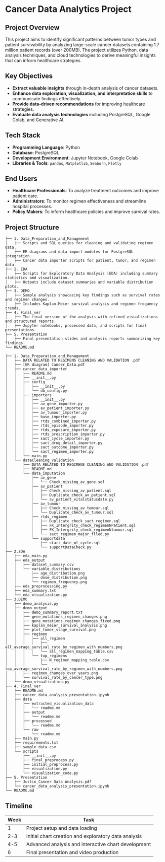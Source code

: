 # Cancer Data Analytics Project

## Project Overview

This project aims to identify significant patterns between tumor types and patient survivability by analyzing large-scale cancer datasets containing 1.7 million patient records (over 200MB). The project utilizes Python, data analysis techniques, and cloud technologies to derive meaningful insights that can inform healthcare strategies.

## Key Objectives

- **Extract valuable insights** through in-depth analysis of cancer datasets.
- **Enhance data exploration, visualization, and interpretation skills** to communicate findings effectively.
- **Provide data-driven recommendations** for improving healthcare strategies.
- **Evaluate data analysis technologies** including PostgreSQL, Google Colab, and Generative AI.

## Tech Stack

- **Programming Language**: Python  
- **Database**: PostgreSQL  
- **Development Environment**: Jupyter Notebook, Google Colab  
- **Libraries & Tools**: `pandas`, `Matplotlib`, `Seaborn`, `Plotly`

## End Users

- **Healthcare Professionals**: To analyze treatment outcomes and improve patient care.
- **Administrators**: To monitor regimen effectiveness and streamline hospital processes.
- **Policy Makers**: To inform healthcare policies and improve survival rates.

## Project Structure

```
├── 1. Data_Preparation_and_Management
│   ├── Scripts and SQL queries for cleaning and validating regimen data.
│   ├── ER diagrams and data import modules for PostgreSQL integration.
│   ├── Cancer data importer scripts for patient, tumor, and regimen data.
├── 2. EDA
│   ├── Scripts for Exploratory Data Analysis (EDA) including summary statistics and visualization.
│   ├── Outputs include dataset summaries and variable distribution plots.
├── 3. DEMO
│   ├── Sample analysis showcasing key findings such as survival rates and regimen changes.
│   ├── Includes Kaplan-Meier survival analysis and regimen frequency trends.
├── 4. Final_ver
│   ├── The final version of the analysis with refined visualizations and structured reports.
│   ├── Jupyter notebooks, processed data, and scripts for final presentations.
├── 5. Presentation
│   ├── Final presentation slides and analysis reports summarizing key findings.
└── README.md
```



```
├── 1. Data_Preparation_and_Management
│   ├── DATA RELATED TO REGIMENS CLEANING AND VALIDATION .pdf
│   ├── [ER diagram] Cancer_Data.pdf
│   ├── cancer_data_importer
│   │   ├── README.md
│   │   ├── __init__.py
│   │   ├── config
│   │   │   ├── __init__.py
│   │   │   └── db_config.py
│   │   ├── importers
│   │   │   ├── __init__.py
│   │   │   ├── av_gene_importer.py
│   │   │   ├── av_patient_importer.py
│   │   │   ├── av_tumour_importer.py
│   │   │   ├── base_importer.py
│   │   │   ├── rtds_combined_importer.py
│   │   │   ├── rtds_episode_importer.py
│   │   │   ├── rtds_exposure_importer.py
│   │   │   ├── rtds_prescription_importer.py
│   │   │   ├── sact_cycle_importer.py
│   │   │   ├── sact_drug_detail_importer.py
│   │   │   ├── sact_outcome_importer.py
│   │   │   └── sact_regimen_importer.py
│   │   └── main.py
│   └── dataCleaning_Validation
│       ├── DATA RELATED TO REGIMENS CLEANING AND VALIDATION .pdf
│       ├── README.md
│       └── data_imputation
│           ├── av_gene
│           │   └── Check_missing_av_gene.sql
│           ├── av_patient
│           │   ├── Check_missing_av_patient.sql
│           │   ├── Duplicate_check_av_patient.sql
│           │   └── av_patient_vitalstatusdate.py
│           ├── av_tumour
│           │   ├── Check_missing_av_tumour.sql
│           │   └── Duplicate_check_av_tumour.sql
│           ├── rtds_regimen
│           │   ├── Duplicate_check_sact_regimen.sql
│           │   ├── FK_Intergrity_check_regimenNPatient.sql
│           │   ├── FK_Intergrity_check_regimenNtumour.sql
│           │   └── sact_regimen_major_flled.py
│           └── supportdata
│               ├── start_date_of_cycle.sql
│               └── supportDataCheck.py
├── 2.EDA
│   ├── eda_main.py
│   ├── eda_output
│   │   ├── dataset_summary.csv
│   │   └── variable_distributions
│   │       ├── age_distribution.png
│   │       ├── dose_distribution.png
│   │       └── regimen_frequency.png
│   ├── eda_preprocessing.py
│   ├── eda_summary.txt
│   └── eda_visualization.py
├── 3.DEMO
│   ├── demo_analysis.py
│   ├── demo_output
│   │   ├── demo_summary_report.txt
│   │   ├── gene_mutations_regimen_changes.png
│   │   ├── gene_mutations_regimen_changes_fixed.png
│   │   ├── kaplan_meier_survival_analysis.png
│   │   ├── plot_tumor_stage_survival.png
│   │   ├── regimen
│   │   │   ├── all_regimen
│   │   │   │   ├── all_average_survival_rate_by_regimen_with_numbers.png
│   │   │   │   └── all_regimen_mapping_table.csv
│   │   │   └── top_regimens
│   │   │       ├── N_regimen_mapping_table.csv
│   │   │       └── top_average_survival_rate_by_regimen_with_numbers.png
│   │   ├── regimen_changes_over_years.png
│   │   └── survival_rate_by_cancer_type.png
│   └── demo_visualization.py
├── 4. Final_ver
│   ├── README.md
│   ├── cancer_data_analysis_presentation.ipynb
│   ├── data
│   │   ├── extracted_visualization_data
│   │   │   └── readme.md
│   │   ├── output
│   │   │   └── readme.md
│   │   ├── processed
│   │   │   └── readme.md
│   │   └── raw
│   │       └── readme.md
│   ├── main.py
│   ├── requirements.txt
│   ├── sample_data.csv
│   └── scripts
│       ├── __init__.py
│       ├── final_preprocess.py
│       ├── initial_preprocess.py
│       ├── visualization.py
│       └── visualization_code.py
├── 5. Presentation
│   ├── Justin_Cancer Data Analysis.pdf
│   └── cancer_data_analysis_presentation.ipynb
└── README.md
```

## Timeline

| Week  | Task |
|-------|------|
| 1  | Project setup and data loading |
| 2-3 | Initial chart creation and exploratory data analysis |
| 4-5 | Advanced analysis and interactive chart development |
| 6  | Final presentation and video production |
